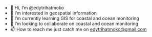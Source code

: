 - 👋 Hi, I’m @edytrihatmoko
- 👀 I’m interested in geospatial information
- 🌱 I’m currently learning GIS for coastal and ocean monitoring
- 💞️ I’m looking to collaborate on coastal and ocean monitoring
- 📫 How to reach me just catch me on edytrihatmoko@gmail.com

<!---
edytrihatmoko/edytrihatmoko is a ✨ special ✨ repository because its `README.md` (this file) appears on your GitHub profile.
You can click the Preview link to take a look at your changes.
--->
